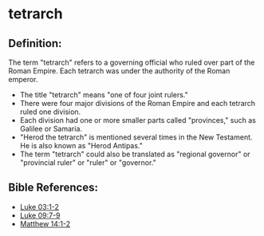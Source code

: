 # tetrarch #

## Definition: ##

The term  "tetrarch" refers to a governing official who ruled over part of the Roman Empire. Each tetrarch was under the authority of the Roman emperor.

* The title "tetrarch" means "one of four joint rulers."
* There were four major divisions of the Roman Empire and each tetrarch ruled one division.
* Each division had one or more smaller parts called "provinces," such as Galilee or Samaria.
* "Herod the tetrarch" is mentioned several times in the New Testament. He is also known as "Herod Antipas."
* The term "tetrarch" could also be translated as "regional governor" or "provincial ruler" or "ruler" or "governor."



## Bible References: ##

* [Luke 03:1-2](en/tn/luk/help/03/01)
* [Luke 09:7-9](en/tn/luk/help/09/07)
* [Matthew 14:1-2](en/tn/mat/help/14/01)
